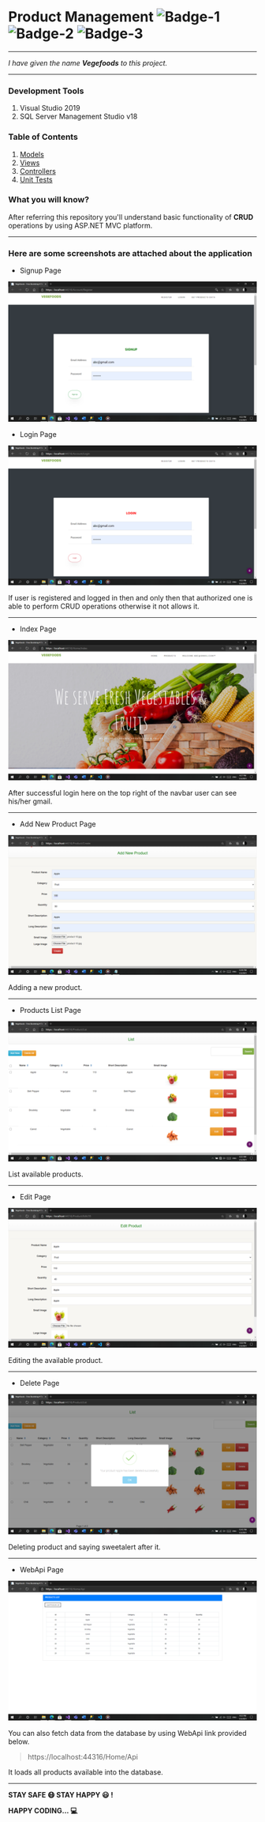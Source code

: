 # Product Management ![Badge-1](https://img.shields.io/badge/ASP-MVC--4.8-orange) ![Badge-2](https://img.shields.io/badge/Visual-C%23-lightgrey) ![Badge-3](https://img.shields.io/badge/bootstrap-v3.2.1-blue)

---

_I have given the name **Vegefoods** to this project._

---

### Development Tools
1. Visual Studio 2019
2. SQL Server Management Studio v18

### Table of Contents
1. [Models](https://github.com/SnehGhetiya/Project_Trainee_Assignment/tree/master/ProductManagement/ProductManagement/Models)
2. [Views](https://github.com/SnehGhetiya/Project_Trainee_Assignment/tree/master/ProductManagement/ProductManagement/Views)
3. [Controllers](https://github.com/SnehGhetiya/Project_Trainee_Assignment/tree/master/ProductManagement/ProductManagement/Controllers)
4. [Unit Tests](https://github.com/SnehGhetiya/Project_Trainee_Assignment/tree/master/ProductManagement/ProductManagement.Tests)

### What you will know?
After referring this repository you'll understand basic functionality of **CRUD** operations by using ASP.NET MVC platform.

---

### Here are some screenshots are attached about the application

* Signup Page

![Signup Page](/Screenshots/1119.png)

* Login Page

![Login Page](/Screenshots/1120.png)

If user is registered and logged in then and only then that authorized one is able to perform CRUD operations otherwise it not allows it.

---

* Index Page

![Index Page](/Screenshots/1116.png)

After successful login here on the top right of the navbar user can see his/her gmail.

---

* Add New Product Page

![Add Page](/Screenshots/1114.png)

Adding a new product.

---

* Products List Page

![List Page](/Screenshots/1122.png)

List available products.

---

* Edit Page

![Edit Page](/Screenshots/1118.png)

Editing the available product.

---

* Delete Page

![Delete Page](/Screenshots/1113.png)

Deleting product and saying sweetalert after it.

---

* WebApi Page

![Api Page](/Screenshots/1121.png)

You can also fetch data from the database by using WebApi link provided below.

> https://localhost:44316/Home/Api

It loads all products available into the database.

---

**STAY SAFE :mask: STAY HAPPY :smiley: !**

**HAPPY CODING... :computer:**
